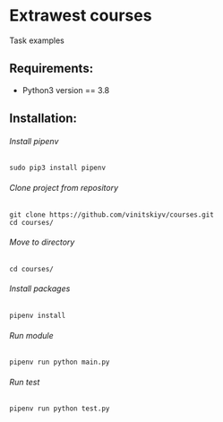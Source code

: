 # Extrawest courses
Task examples

## Requirements:
* Python3 version == 3.8

## Installation:
###### Install pipenv 
```
sudo pip3 install pipenv
```
###### Clone project from repository
```
git clone https://github.com/vinitskiyv/courses.git
cd courses/
```
###### Move to directory
```
cd courses/
```
###### Install packages
```
pipenv install
```
###### Run module
```
pipenv run python main.py
```
###### Run test
```
pipenv run python test.py
```